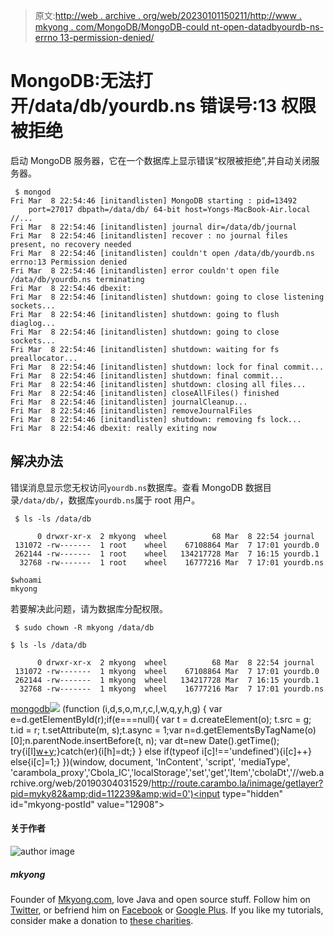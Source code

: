 > 原文:[http://web . archive . org/web/20230101150211/http://www . mkyong . com/MongoDB/MongoDB-could nt-open-datadbyourdb-ns-errno 13-permission-denied/](http://web.archive.org/web/20230101150211/http://www.mkyong.com/mongodb/mongodb-couldnt-open-datadbyourdb-ns-errno13-permission-denied/)

# MongoDB:无法打开/data/db/yourdb.ns 错误号:13 权限被拒绝

启动 MongoDB 服务器，它在一个数据库上显示错误“权限被拒绝”,并自动关闭服务器。

```
 $ mongod
Fri Mar  8 22:54:46 [initandlisten] MongoDB starting : pid=13492 
	port=27017 dbpath=/data/db/ 64-bit host=Yongs-MacBook-Air.local
//...
Fri Mar  8 22:54:46 [initandlisten] journal dir=/data/db/journal
Fri Mar  8 22:54:46 [initandlisten] recover : no journal files present, no recovery needed
Fri Mar  8 22:54:46 [initandlisten] couldn't open /data/db/yourdb.ns errno:13 Permission denied
Fri Mar  8 22:54:46 [initandlisten] error couldn't open file /data/db/yourdb.ns terminating
Fri Mar  8 22:54:46 dbexit: 
Fri Mar  8 22:54:46 [initandlisten] shutdown: going to close listening sockets...
Fri Mar  8 22:54:46 [initandlisten] shutdown: going to flush diaglog...
Fri Mar  8 22:54:46 [initandlisten] shutdown: going to close sockets...
Fri Mar  8 22:54:46 [initandlisten] shutdown: waiting for fs preallocator...
Fri Mar  8 22:54:46 [initandlisten] shutdown: lock for final commit...
Fri Mar  8 22:54:46 [initandlisten] shutdown: final commit...
Fri Mar  8 22:54:46 [initandlisten] shutdown: closing all files...
Fri Mar  8 22:54:46 [initandlisten] closeAllFiles() finished
Fri Mar  8 22:54:46 [initandlisten] journalCleanup...
Fri Mar  8 22:54:46 [initandlisten] removeJournalFiles
Fri Mar  8 22:54:46 [initandlisten] shutdown: removing fs lock...
Fri Mar  8 22:54:46 dbexit: really exiting now 
```

## 解决办法

错误消息显示您无权访问`yourdb.ns`数据库。查看 MongoDB 数据目录`/data/db/`，数据库`yourdb.ns`属于 root 用户。

```
 $ ls -ls /data/db

      0 drwxr-xr-x  2 mkyong  wheel          68 Mar  8 22:54 journal
 131072 -rw-------  1 root    wheel    67108864 Mar  7 17:01 yourdb.0
 262144 -rw-------  1 root    wheel   134217728 Mar  7 16:15 yourdb.1
  32768 -rw-------  1 root    wheel    16777216 Mar  7 17:01 yourdb.ns

$whoami
mkyong 
```

若要解决此问题，请为数据库分配权限。

```
 $ sudo chown -R mkyong /data/db

$ ls -ls /data/db

      0 drwxr-xr-x  2 mkyong  wheel          68 Mar  8 22:54 journal
 131072 -rw-------  1 mkyong  wheel    67108864 Mar  7 17:01 yourdb.0
 262144 -rw-------  1 mkyong  wheel   134217728 Mar  7 16:15 yourdb.1
  32768 -rw-------  1 mkyong  wheel    16777216 Mar  7 17:01 yourdb.ns 
```

[mongodb](http://web.archive.org/web/20190304031529/http://www.mkyong.com/tag/mongodb/)![](../Images/6e76e8790453332e70b8af5420a3c989.png) (function (i,d,s,o,m,r,c,l,w,q,y,h,g) { var e=d.getElementById(r);if(e===null){ var t = d.createElement(o); t.src = g; t.id = r; t.setAttribute(m, s);t.async = 1;var n=d.getElementsByTagName(o)[0];n.parentNode.insertBefore(t, n); var dt=new Date().getTime(); try{i[l][w+y](h,i[l][q+y](h)+'&amp;'+dt);}catch(er){i[h]=dt;} } else if(typeof i[c]!=='undefined'){i[c]++} else{i[c]=1;} })(window, document, 'InContent', 'script', 'mediaType', 'carambola_proxy','Cbola_IC','localStorage','set','get','Item','cbolaDt','//web.archive.org/web/20190304031529/http://route.carambo.la/inimage/getlayer?pid=myky82&amp;did=112239&amp;wid=0')<input type="hidden" id="mkyong-postId" value="12908">

#### 关于作者

![author image](../Images/4f4a3db05a22167cd94c1495865c6cf1.png)

##### mkyong

Founder of [Mkyong.com](http://web.archive.org/web/20190304031529/http://mkyong.com/), love Java and open source stuff. Follow him on [Twitter](http://web.archive.org/web/20190304031529/https://twitter.com/mkyong), or befriend him on [Facebook](http://web.archive.org/web/20190304031529/http://www.facebook.com/java.tutorial) or [Google Plus](http://web.archive.org/web/20190304031529/https://plus.google.com/110948163568945735692?rel=author). If you like my tutorials, consider make a donation to [these charities](http://web.archive.org/web/20190304031529/http://www.mkyong.com/blog/donate-to-charity/).